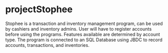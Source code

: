 # projectStophee

Stophee is a transaction and inventory management program, can be used by cashiers and inventory admins.
User will have to register accounts before using the programs. Features available are determined by account type.
The program is connected to an SQL Database using JBDC to record accounts, transactions, and inventories.
